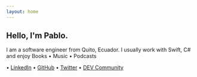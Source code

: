 ```yaml
---
layout: home
---
```

<!--
<div style="display: block;margin-bottom:10px;margin-left: auto;margin-right: auto;width: 80%;">
<img src="https://github-readme-stats.vercel.app/api?username=pablinme&show_icons=true&hide_rank=true&count_private=true&hide=issues,prs" /> <img src="https://github-readme-stats.vercel.app/api/top-langs?username=pablinme&count_private=true&hide=cmake&layout=compact" />
</div>
-->

## Hello, I'm Pablo.
I am a software engineer from Quito, Ecuador. I usually work with Swift, C# and enjoy Books • Music • Podcasts

 • [LinkedIn](https://www.linkedin.com/in/pablinme/) • [GitHub](https://github.com/pablinme) • [Twitter](https://twitter.com/pablinme) • [DEV Community](https://dev.to/pablinme/)
